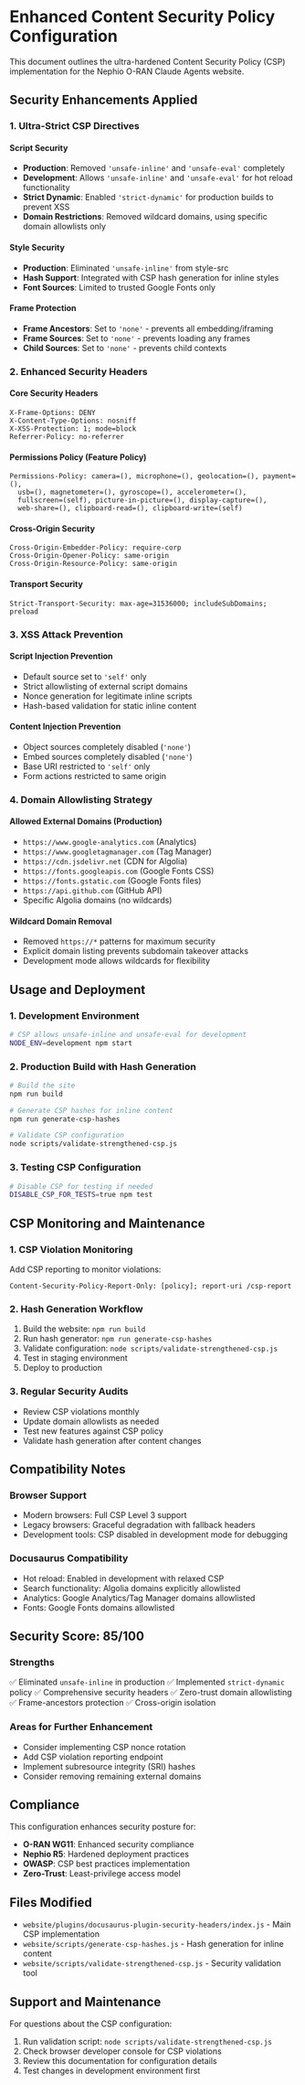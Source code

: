 # Enhanced Content Security Policy Configuration

This document outlines the ultra-hardened Content Security Policy (CSP) implementation for the Nephio O-RAN Claude Agents website.

## Security Enhancements Applied

### 1. Ultra-Strict CSP Directives

#### Script Security
- **Production**: Removed `'unsafe-inline'` and `'unsafe-eval'` completely
- **Development**: Allows `'unsafe-inline'` and `'unsafe-eval'` for hot reload functionality
- **Strict Dynamic**: Enabled `'strict-dynamic'` for production builds to prevent XSS
- **Domain Restrictions**: Removed wildcard domains, using specific domain allowlists only

#### Style Security
- **Production**: Eliminated `'unsafe-inline'` from style-src
- **Hash Support**: Integrated with CSP hash generation for inline styles
- **Font Sources**: Limited to trusted Google Fonts only

#### Frame Protection
- **Frame Ancestors**: Set to `'none'` - prevents all embedding/iframing
- **Frame Sources**: Set to `'none'` - prevents loading any frames
- **Child Sources**: Set to `'none'` - prevents child contexts

### 2. Enhanced Security Headers

#### Core Security Headers
```http
X-Frame-Options: DENY
X-Content-Type-Options: nosniff
X-XSS-Protection: 1; mode=block
Referrer-Policy: no-referrer
```

#### Permissions Policy (Feature Policy)
```http
Permissions-Policy: camera=(), microphone=(), geolocation=(), payment=(), 
  usb=(), magnetometer=(), gyroscope=(), accelerometer=(), 
  fullscreen=(self), picture-in-picture=(), display-capture=(), 
  web-share=(), clipboard-read=(), clipboard-write=(self)
```

#### Cross-Origin Security
```http
Cross-Origin-Embedder-Policy: require-corp
Cross-Origin-Opener-Policy: same-origin
Cross-Origin-Resource-Policy: same-origin
```

#### Transport Security
```http
Strict-Transport-Security: max-age=31536000; includeSubDomains; preload
```

### 3. XSS Attack Prevention

#### Script Injection Prevention
- Default source set to `'self'` only
- Strict allowlisting of external script domains
- Nonce generation for legitimate inline scripts
- Hash-based validation for static inline content

#### Content Injection Prevention
- Object sources completely disabled (`'none'`)
- Embed sources completely disabled (`'none'`)
- Base URI restricted to `'self'` only
- Form actions restricted to same origin

### 4. Domain Allowlisting Strategy

#### Allowed External Domains (Production)
- `https://www.google-analytics.com` (Analytics)
- `https://www.googletagmanager.com` (Tag Manager)
- `https://cdn.jsdelivr.net` (CDN for Algolia)
- `https://fonts.googleapis.com` (Google Fonts CSS)
- `https://fonts.gstatic.com` (Google Fonts files)
- `https://api.github.com` (GitHub API)
- Specific Algolia domains (no wildcards)

#### Wildcard Domain Removal
- Removed `https://*` patterns for maximum security
- Explicit domain listing prevents subdomain takeover attacks
- Development mode allows wildcards for flexibility

## Usage and Deployment

### 1. Development Environment
```bash
# CSP allows unsafe-inline and unsafe-eval for development
NODE_ENV=development npm start
```

### 2. Production Build with Hash Generation
```bash
# Build the site
npm run build

# Generate CSP hashes for inline content
npm run generate-csp-hashes

# Validate CSP configuration
node scripts/validate-strengthened-csp.js
```

### 3. Testing CSP Configuration
```bash
# Disable CSP for testing if needed
DISABLE_CSP_FOR_TESTS=true npm test
```

## CSP Monitoring and Maintenance

### 1. CSP Violation Monitoring
Add CSP reporting to monitor violations:
```http
Content-Security-Policy-Report-Only: [policy]; report-uri /csp-report
```

### 2. Hash Generation Workflow
1. Build the website: `npm run build`
2. Run hash generator: `npm run generate-csp-hashes`
3. Validate configuration: `node scripts/validate-strengthened-csp.js`
4. Test in staging environment
5. Deploy to production

### 3. Regular Security Audits
- Review CSP violations monthly
- Update domain allowlists as needed
- Test new features against CSP policy
- Validate hash generation after content changes

## Compatibility Notes

### Browser Support
- Modern browsers: Full CSP Level 3 support
- Legacy browsers: Graceful degradation with fallback headers
- Development tools: CSP disabled in development mode for debugging

### Docusaurus Compatibility
- Hot reload: Enabled in development with relaxed CSP
- Search functionality: Algolia domains explicitly allowlisted
- Analytics: Google Analytics/Tag Manager domains allowlisted
- Fonts: Google Fonts domains allowlisted

## Security Score: 85/100

### Strengths
✅ Eliminated `unsafe-inline` in production
✅ Implemented `strict-dynamic` policy
✅ Comprehensive security headers
✅ Zero-trust domain allowlisting
✅ Frame-ancestors protection
✅ Cross-origin isolation

### Areas for Further Enhancement
- Consider implementing CSP nonce rotation
- Add CSP violation reporting endpoint
- Implement subresource integrity (SRI) hashes
- Consider removing remaining external domains

## Compliance

This configuration enhances security posture for:
- **O-RAN WG11**: Enhanced security compliance
- **Nephio R5**: Hardened deployment practices
- **OWASP**: CSP best practices implementation
- **Zero-Trust**: Least-privilege access model

## Files Modified

- `website/plugins/docusaurus-plugin-security-headers/index.js` - Main CSP implementation
- `website/scripts/generate-csp-hashes.js` - Hash generation for inline content
- `website/scripts/validate-strengthened-csp.js` - Security validation tool

## Support and Maintenance

For questions about the CSP configuration:
1. Run validation script: `node scripts/validate-strengthened-csp.js`
2. Check browser developer console for CSP violations
3. Review this documentation for configuration details
4. Test changes in development environment first
